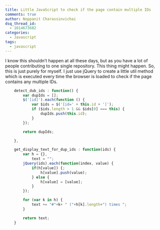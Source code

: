 ```yaml
---
title: Little JavaScript to check if the page contain multiple IDs
comments: true
author: Noppanit Charassinvichai
dsq_thread_id:
  - 1014673682
categories:
  - Javascript
tags:
  - javascript
---
```

I know this shouldn&#8217;t happen at all these days, but as you have a lot of people contributing to one single repository. This thing might happen. So, this is just purely for myself. I just use jQuery to create a little util method which is executed every time the browser is loaded to check if the page contains any multiple IDs.

``` javascript
    detect_dub_ids : function() {
        var dupIds = [];
        $('[id]').each(function () {
            var $ids = $('[id=' + this.id + ']');
            if ($ids.length > 1 && $ids[0] === this) {
                dupIds.push(this.id);
            }
        });

        return dupIds;

    },

    get_display_text_for_dup_ids : function(ids) {
        var h = {},
            text = "";
        jQuery(ids).each(function(index, value) {
            if(h[value]) {;
                h[value].push(value);
            } else {
                h[value] = [value];
            }
        });

        for (var k in h) {
            text += "#"+k+ " ("+h[k].length+") times ";
        }

        return text;
    }
```

